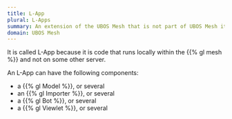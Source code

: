 ```yaml
---
title: L-App
plural: L-Apps
summary: An extension of the UBOS Mesh that is not part of UBOS Mesh itself
domain: UBOS Mesh
---
```


It is called L-App because it is code that runs locally within the {{% gl mesh %}}
and not on some other server.

An L-App can have the following components:

* a {{% gl Model %}}, or several
* an {{% gl Importer %}}, or several
* a {{% gl Bot %}}, or several
* a {{% gl Viewlet %}}, or several
